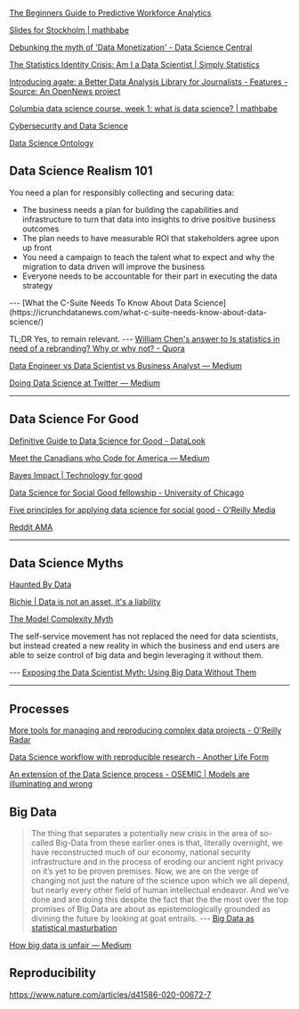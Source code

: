 <!-- njnmdoc:  title="Data Science"  -->
[The Beginners Guide to Predictive Workforce Analytics](http://www.kdnuggets.com/2015/10/beginners-guide-predictive-workforce-analytics.html)

[Slides for Stockholm | mathbabe](http://mathbabe.org/2015/10/30/slides-for-stockholm/)

[Debunking the myth of 'Data Monetization' - Data Science Central](http://www.datasciencecentral.com/profiles/blogs/debunking-the-myth-of-data-monetization)

[The Statistics Identity Crisis: Am I a Data Scientist | Simply Statistics](http://simplystatistics.org/2015/10/30/the-statistics-identity-crisis-am-i-a-data-scientist/)

[Introducing agate: a Better Data Analysis Library for Journalists - Features - Source: An OpenNews project](https://source.opennews.org/en-US/articles/introducing-agate/)

[Columbia data science course, week 1: what is data science? | mathbabe](http://mathbabe.org/2012/09/06/columbia-data-science-course-week-1-what-is-data-science/)

[Cybersecurity and Data Science](https://ognitio.com/cybersecurity-and-data-science/)

[Data Science Ontology](http://www.datascienceontology.com/)

<h2>Data Science Realism 101</h2>

You need a plan for responsibly collecting and securing data:

<ul>

<li>The business needs a plan for building the capabilities and infrastructure to turn that data into insights to drive positive business outcomes

<li>The plan needs to have measurable ROI that stakeholders agree upon up front

<li>You need a campaign to teach the talent what to expect and why the migration to data driven will improve the business

<li>Everyone needs to be accountable for their part in executing the data strategy

</ul> --- [What the C-Suite Needs To Know About Data Science](https://icrunchdatanews.com/what-c-suite-needs-know-about-data-science/)

TL;DR Yes, to remain relevant. --- [William Chen's answer to Is statistics in need of a rebranding? Why or why not? - Quora](http://www.quora.com/Is-statistics-in-need-of-a-rebranding-Why-or-why-not/answer/William-Chen-6)

[Data Engineer vs Data Scientist vs Business Analyst — Medium](https://medium.com/@KevinSchmidtBiz/data-engineer-vs-data-scientist-vs-business-analyst-b68d201364bc)

[Doing Data Science at Twitter — Medium](https://medium.com/@rchang/my-two-year-journey-as-a-data-scientist-at-twitter-f0c13298aee6)

---

## Data Science For Good

[ Definitive Guide to Data Science for Good - DataLook](http://blog.datalook.io/definitive-guide-data-science-good/)

[Meet the Canadians who Code for America — Medium](https://medium.com/@transitapp/meet-the-canadians-who-code-for-america-b3da6d478a50)

[Bayes Impact | Technology for good](http://www.bayesimpact.org/)

[Data Science for Social Good fellowship - University of Chicago](http://dssg.uchicago.edu/)

[Five principles for applying data science for social good - O'Reilly Media](https://www.oreilly.com/ideas/five-principles-for-applying-data-science-for-social-good)


[Reddit AMA](https://www.reddit.com/r/datascience/comments/3zq4s6/ama_data_scientist_jake_porway_of_datakind/)


---

## Data Science Myths


[Haunted By Data](http://idlewords.com/talks/haunted_by_data.htm)

[Richie | Data is not an asset, it's a liability](https://www.richie.fi/blog/data-is-a-liability.html)

[The Model Complexity Myth](https://jakevdp.github.io/blog/2015/07/06/model-complexity-myth/)

The self-service movement has not replaced the need for data scientists, but instead created a new reality in which the business and end users are able to seize control of big data and begin leveraging it without them.



 --- [Exposing the Data Scientist Myth: Using Big Data Without Them](http://www.datanami.com/2015/11/03/exposing-the-data-scientist-myth-using-big-data-without-them/)

---

## Processes


[More tools for managing and reproducing complex data projects - O'Reilly Radar](http://radar.oreilly.com/2015/04/more-tools-for-managing-and-reproducing-complex-data-projects.html)

[Data Science workflow with reproducible research - Another Life Form](http://mfactor.sdf.org/data-science-workflow-with-reproducible-research.html)

[An extension of the Data Science process - OSEMIC | Models are illuminating and wrong](https://peadarcoyle.wordpress.com/2015/03/22/an-extension-of-the-data-science-process-osemic/)

## Big Data

> The thing that separates a potentially new crisis in the area of so-called Big-Data from these earlier ones is that, literally overnight, we have reconstructed much of our economy, national security infrastructure and in the process of eroding our ancient right privacy on it’s yet to be proven premises. Now, we are on the verge of changing not just the nature of the science upon which we all depend, but nearly every other field of human intellectual endeavor. And we’ve done and are doing this despite the fact that the the most over the top promises of Big Data are about as epistemologically grounded as divining the future by looking at goat entrails. --- [Big Data as statistical masturbation](http://ieet.org/index.php/IEET/more/searle20150208)

[How big data is unfair — Medium](https://medium.com/@mrtz/how-big-data-is-unfair-9aa544d739de)

## Reproducibility

https://www.nature.com/articles/d41586-020-00672-7
